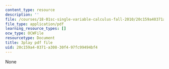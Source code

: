 ```yaml
---
content_type: resource
description: ''
file: /courses/18-01sc-single-variable-calculus-fall-2010/20c159a40371a30830f497fc99494bf4_4sTKcvYMNxk.pdf
file_type: application/pdf
learning_resource_types: []
ocw_type: OCWFile
resourcetype: Document
title: 3play pdf file
uid: 20c159a4-0371-a308-30f4-97fc99494bf4
---
```

None


